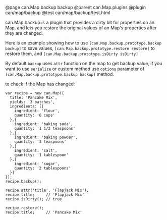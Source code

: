 @page can.Map.backup backup
@parent can.Map.plugins
@plugin can/map/backup
@test can/map/backup/test.html

can.Map.backup is a plugin that provides a dirty bit for properties on an Map,
and lets you restore the original values of an Map's properties after they are changed.


Here is an example showing how to use `[can.Map.backup.prototype.backup backup]` to save values,
`[can.Map.backup.prototype.restore restore]` to restore them, and `[can.Map.backup.prototype.isDirty isDirty]`

By default `backup` uses `attr` function on the map to get backup value, 
if you want to use `serialize` or custom method use `options` parameter of 
`[can.Map.backup.prototype.backup backup]` method. 


to check if the Map has changed:

```
var recipe = new can.Map({
  title: 'Pancake Mix',
  yields: '3 batches',
  ingredients: [{
    ingredient: 'flour',
    quantity: '6 cups'
  },{
    ingredient: 'baking soda',
    quantity: '1 1/2 teaspoons'
  },{
    ingredient: 'baking powder',
    quantity: '3 teaspoons'
  },{
    ingredient: 'salt',
    quantity: '1 tablespoon'
  },{
    ingredient: 'sugar',
    quantity: '2 tablespoons'
  }]
});
recipe.backup();

recipe.attr('title', 'Flapjack Mix');
recipe.title;     // 'Flapjack Mix'
recipe.isDirty(); // true

recipe.restore();
recipe.title;     // 'Pancake Mix'
```